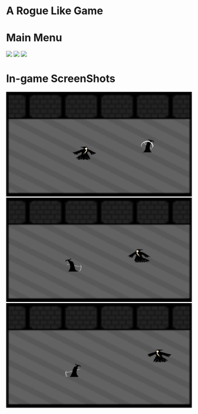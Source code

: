 # A Rogue Like Game

# Main Menu
![](ScreenShots/MainMenu.png)
![](ScreenShots/HoveringCredits.png)
![](ScreenShots/CreditsScreen.png)

# In-game ScreenShots
![](ScreenShots/gamePlay1.png)
![](ScreenShots/gamePlay2.png)
![](ScreenShots/gamePlay3.png)
